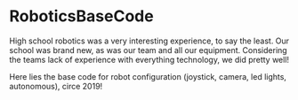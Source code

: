 # RoboticsBaseCode

High school robotics was a very interesting experience, to say the least. 
Our school was brand new, as was our team and all our equipment. Considering the teams lack of experience with everything technology, we did pretty well! 

Here lies the base code for robot configuration (joystick, camera, led lights, autonomous), circe 2019!
